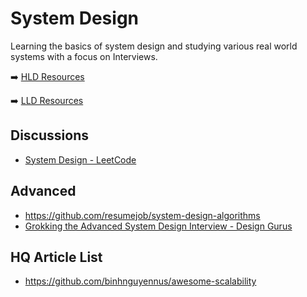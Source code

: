 # System Design
Learning the basics of system design and studying various real world systems with a focus on Interviews.

➡️ [HLD Resources](/HLD.md)

➡️ [LLD Resources](/LLD.md)

## Discussions
- [System Design - LeetCode](https://leetcode.com/discuss/interview-question/system-design)

## Advanced
- https://github.com/resumejob/system-design-algorithms
- [Grokking the Advanced System Design Interview - Design Gurus](https://www.designgurus.io/course/grokking-the-advanced-system-design-interview)

## HQ Article List
- https://github.com/binhnguyennus/awesome-scalability
